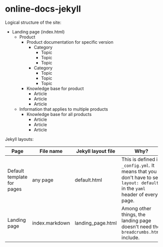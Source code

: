 online-docs-jekyll
==================

Logical structure of the site:

* Landing page (index.html)
    * Product
        * Product documentation for specific version
            * Category
                * Topic
                * Topic
                * Topic
            * Category
                * Topic
                * Topic
                * Topic
        * Knowledge base for product
            * Article
            * Article
            * Article
    * Information that applies to multiple products
        * Knowledge base for all products
            * Article
            * Article
            * Article

Jekyll layouts:

| Page | File name | Jekyll layout file | Why? |
| --- | --- | --- | --- |
| Default template for pages | any page |  default.html | This is defined in `_config.yml`. It means that you don't have to set `layout: default` in the `yaml` header of every page. |
| Landing page | index.markdown | landing_page.html | Among other things, the landing page doesn't need the `breadcrumbs.html` include. |